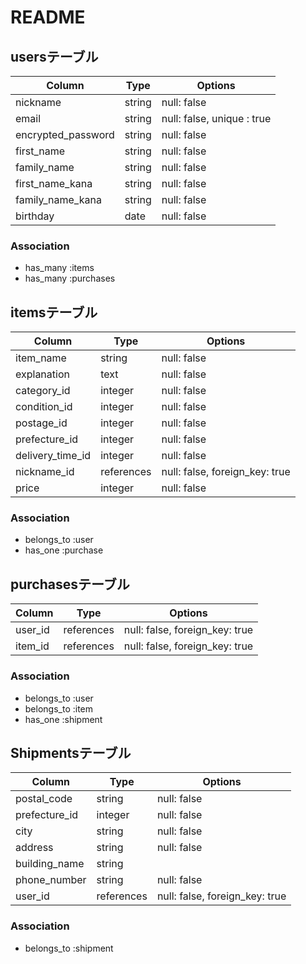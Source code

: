 # README

## usersテーブル

| Column                | Type     | Options     |
| --------------------- | -------- | ----------- |
| nickname              | string   | null: false |
| email                 | string   | null: false, unique : true |
| encrypted_password    | string   | null: false |
| first_name            | string   | null: false |
| family_name           | string   | null: false |
| first_name_kana       | string   | null: false |
| family_name_kana      | string   | null: false |
| birthday              | date     | null: false |

### Association

- has_many :items
- has_many :purchases


## itemsテーブル

| Column                | Type       | Options     |
| --------------------- | ---------- | ----------- |
| item_name             | string     | null: false |
| explanation           | text       | null: false |
| category_id           | integer    | null: false |
| condition_id          | integer    | null: false |
| postage_id            | integer    | null: false |
| prefecture_id         | integer    | null: false |
| delivery_time_id      | integer    | null: false |
| nickname_id           | references | null: false, foreign_key: true |
| price                 | integer    | null: false |


### Association

- belongs_to :user
- has_one :purchase

## purchasesテーブル

| Column                | Type       | Options     |
| --------------------- | ---------- | ----------- |
| user_id           | references | null: false, foreign_key: true |
| item_id          | references | null: false, foreign_key: true |



### Association

- belongs_to :user
- belongs_to :item
- has_one :shipment


## Shipmentsテーブル

| Column                | Type    | Options     |
| --------------------- | --------| ------------|
| postal_code           | string  | null: false |
| prefecture_id         | integer | null: false |
| city                  | string  | null: false |
| address               | string  | null: false |
| building_name         | string  |             |
| phone_number          | string  | null: false |
| user_id           | references  | null: false, foreign_key: true |


### Association
- belongs_to :shipment